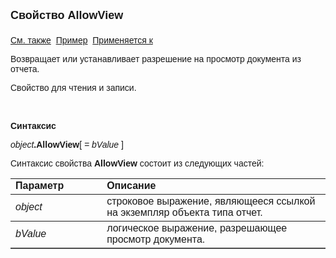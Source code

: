 <html>
<head>
<title>Отчет\AllowView</title>
</head>

<body>

<p><font size="4" face="Arial"><strong>Свойство AllowView<br>
<br>
</strong></font><font face="Arial"><a href="../AsRepViewer.html">См. 
также</a>&nbsp; <u>Пример</u>&nbsp; <a href="../AsRepViewer.html">Применяется к</a></font></p>

<p><font face="Arial">Возвращает или устанавливает разрешение на 
просмотр документа из отчета.</font></p>

<p><font face="Arial">Свойство для чтения и записи.</font></p>

<p>&nbsp;</p>

<p class="label"><font face="Arial"><b>Синтаксис</b></font></p>

<p><font face="Arial"><em>object</em><strong>.AllowView</strong>[<em> 
= bValue</em>
]</font></p>

<p><font face="Arial">Синтаксис свойства <strong>AllowView </strong>
состоит из следующих частей:</font></p>

<table border="1" cellPadding="5" cols="2" frame="below" rules="rows">
<TBODY>
  <tr vAlign="top">
    <td class="label" width="29%"><font face="Arial"><b>Параметр</b></font></td>
    <td class="label" width="71%"><font face="Arial"><strong>Описание</strong></font></td>
  </tr>
  <tr>
    <td width="29%"><font face="Arial"><em>object</em></font></td>
    <td width="71%"><font face="Arial">строковое выражение, являющееся 
	ссылкой на экземпляр объекта типа отчет.</font></td>
  </tr>
  <tr>
    <td width="29%"><font face="Arial"><em>bValue</em></font></td>
    <td width="71%"><font face="Arial">логическое выражение, 
	разрешающее просмотр документа.</font></td>
  </tr>
</TBODY>
</table>
</body>
</html>
